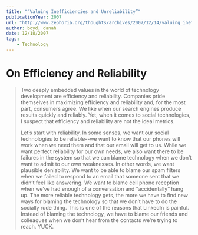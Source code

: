 ```yaml
---
title: "“Valuing Inefficiencies and Unreliability”"
publicationYear: 2007
url: "http://www.zephoria.org/thoughts/archives/2007/12/14/valuing_ineffic.html"
author: boyd, danah
date: 12/18/2007
tags:
    - Technology
---
```


# On Efficiency and Reliability

> Two deeply embedded values in the world of technology development are efficiency and reliability. Companies pride themselves in maximizing efficiency and reliability and, for the most part, consumers agree. We like when our search engines produce results quickly and reliably. Yet, when it comes to social technologies, I suspect that efficiency and reliability are not the ideal metrics.
>
> Let’s start with reliability. In some senses, we want our social technologies to be reliable--we want to know that our phones will work when we need them and that our email will get to us. While we want perfect reliability for our own needs, we also want there to be failures in the system so that we can blame technology when we don’t want to admit to our own weaknesses. In other words, we want plausible deniability. We want to be able to blame our spam filters when we failed to respond to an email that someone sent that we didn’t feel like answering. We want to blame cell phone reception when we’ve had enough of a conversation and “accidentally” hang up. The more reliable technology gets, the more we have to find new ways for blaming the technology so that we don’t have to do the socially rude thing. This is one of the reasons that LinkedIn is painful. Instead of blaming the technology, we have to blame our friends and colleagues when we don’t hear from the contacts we’re trying to reach. YUCK.

